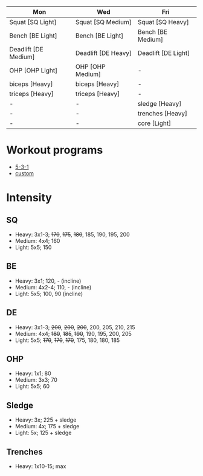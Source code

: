 | Mon | Wed | Fri |
|-----------|-----------|-----------|
| Squat [SQ Light] | Squat [SQ Medium] | Squat [SQ Heavy] |
| Bench [BE Light] | Bench [BE Light] | Bench [BE Medium] |
| Deadlift [DE Medium] | Deadlift [DE Heavy] | Deadlift [DE Light] |
| OHP [OHP Light] | OHP [OHP Medium] | - |
| biceps [Heavy] | biceps [Heavy] | - |
| triceps [Heavy] | triceps [Heavy] | - |
| - | - | sledge [Heavy] |
| - | - | trenches [Heavy] |
| - | - | core [Light] | 

# Workout programs
* [5-3-1](https://www.t-nation.com/workouts/5-3-1-how-to-build-pure-strength/)
* [custom](https://github.com/mobsikx/workout/blob/master/custom-prog/)

# Intensity
## SQ
- Heavy: 3x1-3; ~~170~~, ~~175~~, ~~180~~, 185, 190, 195, 200
- Medium: 4x4; 160
- Light: 5x5; 150 

## BE
- Heavy: 3x1; 120, - (incline)
- Medium: 4x2-4; 110, - (incline)
- Light: 5x5; 100, 90 (incline)

## DE
- Heavy: 3x1-3; ~~200~~, ~~200~~, ~~200~~, 200, 205, 210, 215 
- Medium: 4x4; ~~180~~, ~~185~~, ~~190~~, 190, 195, 200, 205
- Light: 5x5; ~~170~~, ~~170~~, ~~170~~, 175, 180, 180, 185 

## OHP
- Heavy: 1x1; 80
- Medium: 3x3; 70
- Light: 5x5; 60

## Sledge
- Heavy: 3x; 225 + sledge
- Medium: 4x; 175 + sledge
- Light: 5x; 125 + sledge

## Trenches
- Heavy: 1x10-15; max
